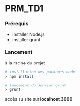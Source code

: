 # PRM_TD1

### Prérequis

- installer Node.js
- installer grunt

### Lancement

à la racine du projet
```bash
# installation des packages node
> npm install

# lancement du serveur grunt
> grunt

```
accès au site sur **localhost:3000**
